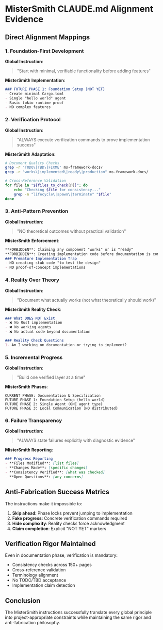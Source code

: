 # MisterSmith CLAUDE.md Alignment Evidence

## Direct Alignment Mappings

### 1. Foundation-First Development

**Global Instruction**:
> "Start with minimal, verifiable functionality before adding features"

**MisterSmith Implementation**:

```markdown
### FUTURE PHASE 1: Foundation Setup (NOT YET)
- Create minimal Cargo.toml
- Single "hello world" agent
- Basic tokio runtime proof
- NO complex features
```

### 2. Verification Protocol

**Global Instruction**:
> "ALWAYS execute verification commands to prove implementation success"

**MisterSmith Adaptation**:

```bash
# Document Quality Checks
grep -r "TODO\|TBD\|FIXME" ms-framework-docs/
grep -r "works\|implemented\|ready\|production" ms-framework-docs/

# Cross-Reference Validation
for file in "${files_to_check[@]}"; do
    echo "Checking $file for consistency..."
    grep -n "lifecycle\|spawn\|terminate" "$file"
done
```

### 3. Anti-Pattern Prevention

**Global Instruction**:
> "NO theoretical outcomes without practical validation"

**MisterSmith Enforcement**:

```markdown
**FORBIDDEN**: Claiming any component "works" or is "ready"
**FORBIDDEN**: Creating implementation code before documentation is complete
### Premature Implementation Trap
- NO creating stub code "to test the design"
- NO proof-of-concept implementations
```

### 4. Reality Over Theory

**Global Instruction**:
> "Document what actually works (not what theoretically should work)"

**MisterSmith Reality Check**:

```markdown
### What DOES NOT Exist
- ❌ No Rust implementation
- ❌ No working agents
- ❌ No actual code beyond documentation

### Reality Check Questions
1. Am I working on documentation or trying to implement?
```

### 5. Incremental Progress

**Global Instruction**:
> "Build one verified layer at a time"

**MisterSmith Phases**:

```
CURRENT PHASE: Documentation & Specification
FUTURE PHASE 1: Foundation Setup (hello world)
FUTURE PHASE 2: Single Agent (ONE agent type)
FUTURE PHASE 3: Local Communication (NO distributed)
```

### 6. Failure Transparency

**Global Instruction**:
> "ALWAYS state failures explicitly with diagnostic evidence"

**MisterSmith Reporting**:

```markdown
### Progress Reporting
- **Files Modified**: [list files]
- **Changes Made**: [specific changes]
- **Consistency Verified**: [what was checked]
- **Open Questions**: [any concerns]
```

## Anti-Fabrication Success Metrics

The instructions make it impossible to:

1. **Skip ahead**: Phase locks prevent jumping to implementation
2. **Fake progress**: Concrete verification commands required
3. **Hide complexity**: Reality checks force acknowledgment
4. **Claim completion**: Explicit "NOT YET" markers

## Verification Rigor Maintained

Even in documentation phase, verification is mandatory:

- Consistency checks across 150+ pages
- Cross-reference validation
- Terminology alignment
- No TODO/TBD acceptance
- Implementation claim detection

## Conclusion

The MisterSmith instructions successfully translate every global principle into project-appropriate constraints while maintaining the same rigor and anti-fabrication philosophy.
